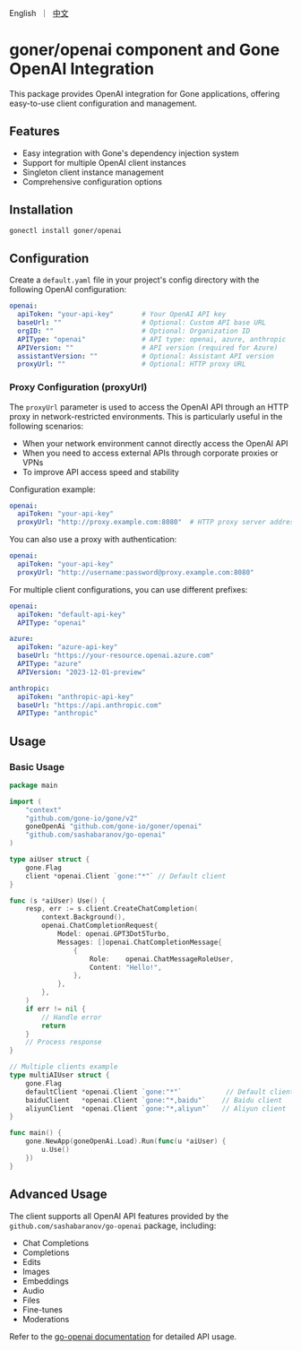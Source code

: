<p>
    English&nbsp ｜&nbsp <a href="README_CN.md">中文</a>
</p>

# goner/openai component and Gone OpenAI Integration

This package provides OpenAI integration for Gone applications, offering easy-to-use client configuration and management.

## Features

- Easy integration with Gone's dependency injection system
- Support for multiple OpenAI client instances
- Singleton client instance management
- Comprehensive configuration options

## Installation

```bash
gonectl install goner/openai
```

## Configuration

Create a `default.yaml` file in your project's config directory with the following OpenAI configuration:

```yaml
openai:
  apiToken: "your-api-key"       # Your OpenAI API key
  baseUrl: ""                    # Optional: Custom API base URL
  orgID: ""                      # Optional: Organization ID
  APIType: "openai"              # API type: openai, azure, anthropic
  APIVersion: ""                 # API version (required for Azure)
  assistantVersion: ""           # Optional: Assistant API version
  proxyUrl: ""                   # Optional: HTTP proxy URL
```

### Proxy Configuration (proxyUrl)

The `proxyUrl` parameter is used to access the OpenAI API through an HTTP proxy in network-restricted environments. This is particularly useful in the following scenarios:

- When your network environment cannot directly access the OpenAI API
- When you need to access external APIs through corporate proxies or VPNs
- To improve API access speed and stability

Configuration example:

```yaml
openai:
  apiToken: "your-api-key"
  proxyUrl: "http://proxy.example.com:8080"  # HTTP proxy server address and port
```

You can also use a proxy with authentication:

```yaml
openai:
  apiToken: "your-api-key"
  proxyUrl: "http://username:password@proxy.example.com:8080"
```

For multiple client configurations, you can use different prefixes:

```yaml
openai:
  apiToken: "default-api-key"
  APIType: "openai"

azure:
  apiToken: "azure-api-key"
  baseUrl: "https://your-resource.openai.azure.com"
  APIType: "azure"
  APIVersion: "2023-12-01-preview"

anthropic:
  apiToken: "anthropic-api-key"
  baseUrl: "https://api.anthropic.com"
  APIType: "anthropic"
```

## Usage

### Basic Usage

```go
package main

import (
    "context"
    "github.com/gone-io/gone/v2"
    goneOpenAi "github.com/gone-io/goner/openai"
    "github.com/sashabaranov/go-openai"
)

type aiUser struct {
    gone.Flag
    client *openai.Client `gone:"*"` // Default client
}

func (s *aiUser) Use() {
    resp, err := s.client.CreateChatCompletion(
        context.Background(),
        openai.ChatCompletionRequest{
            Model: openai.GPT3Dot5Turbo,
            Messages: []openai.ChatCompletionMessage{
                {
                    Role:    openai.ChatMessageRoleUser,
                    Content: "Hello!",
                },
            },
        },
    )
    if err != nil {
        // Handle error
        return
    }
    // Process response
}

// Multiple clients example
type multiAIUser struct {
    gone.Flag
    defaultClient *openai.Client `gone:"*"`           // Default client
    baiduClient   *openai.Client `gone:"*,baidu"`    // Baidu client
    aliyunClient  *openai.Client `gone:"*,aliyun"`   // Aliyun client
}

func main() {
    gone.NewApp(goneOpenAi.Load).Run(func(u *aiUser) {
        u.Use()
    })
}
```

## Advanced Usage

The client supports all OpenAI API features provided by the `github.com/sashabaranov/go-openai` package, including:

- Chat Completions
- Completions
- Edits
- Images
- Embeddings
- Audio
- Files
- Fine-tunes
- Moderations

Refer to the [go-openai documentation](https://github.com/sashabaranov/go-openai) for detailed API usage.
